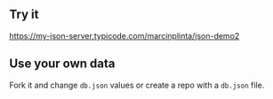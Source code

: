 ## Try it

https://my-json-server.typicode.com/marcinplinta/json-demo2

## Use your own data

Fork it and change `db.json` values or create a repo with a `db.json` file.
